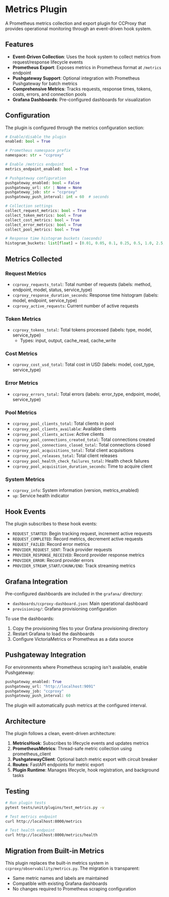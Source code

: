 # Metrics Plugin

A Prometheus metrics collection and export plugin for CCProxy that provides operational monitoring through an event-driven hook system.

## Features

- **Event-Driven Collection**: Uses the hook system to collect metrics from request/response lifecycle events
- **Prometheus Export**: Exposes metrics in Prometheus format at `/metrics` endpoint
- **Pushgateway Support**: Optional integration with Prometheus Pushgateway for batch metrics
- **Comprehensive Metrics**: Tracks requests, response times, tokens, costs, errors, and connection pools
- **Grafana Dashboards**: Pre-configured dashboards for visualization

## Configuration

The plugin is configured through the metrics configuration section:

```python
# Enable/disable the plugin
enabled: bool = True

# Prometheus namespace prefix
namespace: str = "ccproxy"

# Enable /metrics endpoint
metrics_endpoint_enabled: bool = True

# Pushgateway configuration
pushgateway_enabled: bool = False
pushgateway_url: str | None = None
pushgateway_job: str = "ccproxy"
pushgateway_push_interval: int = 60  # seconds

# Collection settings
collect_request_metrics: bool = True
collect_token_metrics: bool = True
collect_cost_metrics: bool = True
collect_error_metrics: bool = True
collect_pool_metrics: bool = True

# Response time histogram buckets (seconds)
histogram_buckets: list[float] = [0.01, 0.05, 0.1, 0.25, 0.5, 1.0, 2.5, 5.0, 10.0, 25.0]
```

## Metrics Collected

### Request Metrics
- `ccproxy_requests_total`: Total number of requests (labels: method, endpoint, model, status, service_type)
- `ccproxy_response_duration_seconds`: Response time histogram (labels: model, endpoint, service_type)
- `ccproxy_active_requests`: Current number of active requests

### Token Metrics
- `ccproxy_tokens_total`: Total tokens processed (labels: type, model, service_type)
  - Types: input, output, cache_read, cache_write

### Cost Metrics
- `ccproxy_cost_usd_total`: Total cost in USD (labels: model, cost_type, service_type)

### Error Metrics
- `ccproxy_errors_total`: Total errors (labels: error_type, endpoint, model, service_type)

### Pool Metrics
- `ccproxy_pool_clients_total`: Total clients in pool
- `ccproxy_pool_clients_available`: Available clients
- `ccproxy_pool_clients_active`: Active clients
- `ccproxy_pool_connections_created_total`: Total connections created
- `ccproxy_pool_connections_closed_total`: Total connections closed
- `ccproxy_pool_acquisitions_total`: Total client acquisitions
- `ccproxy_pool_releases_total`: Total client releases
- `ccproxy_pool_health_check_failures_total`: Health check failures
- `ccproxy_pool_acquisition_duration_seconds`: Time to acquire client

### System Metrics
- `ccproxy_info`: System information (version, metrics_enabled)
- `up`: Service health indicator

## Hook Events

The plugin subscribes to these hook events:
- `REQUEST_STARTED`: Begin tracking request, increment active requests
- `REQUEST_COMPLETED`: Record metrics, decrement active requests
- `REQUEST_FAILED`: Record error metrics
- `PROVIDER_REQUEST_SENT`: Track provider requests
- `PROVIDER_RESPONSE_RECEIVED`: Record provider response metrics
- `PROVIDER_ERROR`: Record provider errors
- `PROVIDER_STREAM_START/CHUNK/END`: Track streaming metrics

## Grafana Integration

Pre-configured dashboards are included in the `grafana/` directory:
- `dashboards/ccproxy-dashboard.json`: Main operational dashboard
- `provisioning/`: Grafana provisioning configuration

To use the dashboards:
1. Copy the provisioning files to your Grafana provisioning directory
2. Restart Grafana to load the dashboards
3. Configure VictoriaMetrics or Prometheus as a data source

## Pushgateway Integration

For environments where Prometheus scraping isn't available, enable Pushgateway:

```python
pushgateway_enabled: True
pushgateway_url: "http://localhost:9091"
pushgateway_job: "ccproxy"
pushgateway_push_interval: 60
```

The plugin will automatically push metrics at the configured interval.

## Architecture

The plugin follows a clean, event-driven architecture:

1. **MetricsHook**: Subscribes to lifecycle events and updates metrics
2. **PrometheusMetrics**: Thread-safe metric collection using prometheus_client
3. **PushgatewayClient**: Optional batch metric export with circuit breaker
4. **Routes**: FastAPI endpoints for metric export
5. **Plugin Runtime**: Manages lifecycle, hook registration, and background tasks

## Testing

```bash
# Run plugin tests
pytest tests/unit/plugins/test_metrics.py -v

# Test metrics endpoint
curl http://localhost:8000/metrics

# Test health endpoint
curl http://localhost:8000/metrics/health
```

## Migration from Built-in Metrics

This plugin replaces the built-in metrics system in `ccproxy/observability/metrics.py`. The migration is transparent:
- Same metric names and labels are maintained
- Compatible with existing Grafana dashboards
- No changes required to Prometheus scraping configuration
